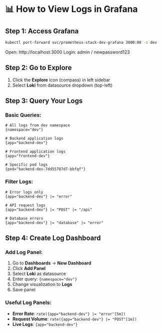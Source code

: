 # 📊 How to View Logs in Grafana

## Step 1: Access Grafana
```bash
kubectl port-forward svc/prometheus-stack-dev-grafana 3000:80 -n dev
```
Open: http://localhost:3000
Login: admin / newpassword123

## Step 2: Go to Explore
1. Click the **Explore** icon (compass) in left sidebar
2. Select **Loki** from datasource dropdown (top-left)

## Step 3: Query Your Logs

### Basic Queries:
```logql
# All logs from dev namespace
{namespace="dev"}

# Backend application logs
{app="backend-dev"}

# Frontend application logs  
{app="frontend-dev"}

# Specific pod logs
{pod="backend-dev-7dd55787d7-bbfqf"}
```

### Filter Logs:
```logql
# Error logs only
{app="backend-dev"} |= "error"

# API request logs
{app="backend-dev"} |= "POST" |= "/api"

# Database errors
{app="backend-dev"} |= "database" |= "error"
```

## Step 4: Create Log Dashboard

### Add Log Panel:
1. Go to **Dashboards** → **New Dashboard**
2. Click **Add Panel**
3. Select **Loki** as datasource
4. Enter query: `{namespace="dev"}`
5. Change visualization to **Logs**
6. Save panel

### Useful Log Panels:
- **Error Rate**: `rate({app="backend-dev"} |= "error"[5m])`
- **Request Volume**: `rate({app="backend-dev"} |= "POST"[1m])`
- **Live Logs**: `{app="backend-dev"}`